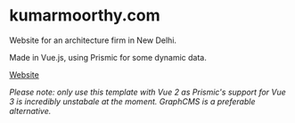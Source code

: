 # kumarmoorthy.com

Website for an architecture firm in New Delhi.

Made in Vue.js, using Prismic for some dynamic data.

[Website](https://kumarmoorthy.com)

_Please note: only use this template with Vue 2 as Prismic's support for Vue 3 is incredibly unstabale at the moment. GraphCMS is a preferable alternative._
